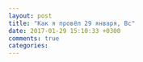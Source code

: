 ```yaml
---
layout: post
title: "Как я провёл 29 января, Вс"
date: 2017-01-29 15:10:33 +0300
comments: true
categories: 
---
```

